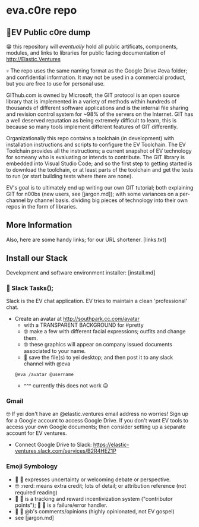 # eva.c0re repo

## 🚀EV Public c0re dump

😁 this repository will *eventually* hold all public artificats, 
components, modules, and links to libraries for public facing documentation of http://Elastic.Ventures

💀 The repo uses the same naming format as the Google Drive #eva folder; and confidential information.
It may not be used in a commercial product, but you are free to use for personal use. 

GIThub.com is owned by Microsoft, the GIT protocol is an open source library that is implemented in a variety
of methods within hundreds of thousands of different software applications and is the internal file sharing
and revision control system for ~98% of the servers on the Internet.  GIT has a well deserved reputation as being
extremely difficult to learn, this is because so many tools implement different features of GIT differently. 

Organizationally this repo contains a toolchain (in development) with installation instructions and scripts
to configure the EV Toolchain.   The EV Toolchain provides all the instructions; a current snapshot of EV 
technology for someany who is evaluating or intends to contribute.  The GIT library is embedded into Visual
Studio Code; and so the first step to getting started is to download the toolchain, or at least parts of
the toolchain and get the tests to run (or start building tests where there are none).

EV's goal is to ultimately end up writing our own GIT tutorial; both explaining GIT for n00bs (new users, see [jargon.md]);
with some variances on a per-channel by channel basis. 
dividing big pieces of technology into their own repos in the form of libraries. 

## More Information 
Also, here are some handy links; for our URL shortener. 
[links.txt]

## Install our Stack
Development and software environment installer: [install.md] 

### 🍰 Slack Tasks();  
Slack is the EV chat application. EV tries to maintain a clean 'professional' chat. 
* Create an avatar at http://southpark.cc.com/avatar 
    * with a TRANSPARENT BACKGROUND for #pretty
    * 🤓 make a few with different facial expressions; outfits and change them. 
    * 🤓 these graphics will appear on company issued documents associated to your name. 
    * 🍰 save the file(s) to yei desktop; and then post it to any slack channel with @eva 
    ```
    @eva /avatar @username
    ```
    * ^^^ currently this does not work 😥

### Gmail 
🤓 If yei don't have an @elastic.ventures email address no worries! Sign up for a Google account
to access Google Drive. If you don't want EV tools to access your own Google documents; 
then consider setting up a separate account for EV ventures.  
* Connect Google Drive to Slack: https://elastic-ventures.slack.com/services/B2R4HEZ1P


### Emoji Symbology 
* 🤔 :thinking: expresses uncertainty or welcoming debate or perspective. 
* 🤓 :nerd: means extra credit; lots of detail; or attribution reference (not required reading)
* 🍰 :cake: is a tracking and reward incentivization system ("contributor points"); 🦃 :turkey: is a failure/error handler. 
* 🚀 :rocket: @b's comments/opinions (highly opinionated, not EV gospel)
* see [jargon.md]

